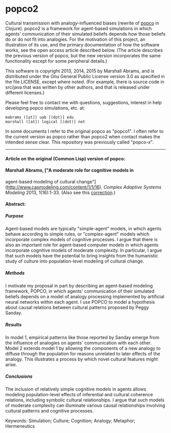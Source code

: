 popco2
=======

Cultural transmission with analogy-influenced biases (rewrite of
[popco](https://github.com/mars0i/popco) in Clojure).  popco2 is a
framework for agent-based simulations in which agents' communication of
their simulated beliefs depends how those beliefs do or do not fit into
analogies.  For the motivation of this project, an illustration of its
use, and the primary documentation of how the software works, see the
open access article described below.  (The article describes the
previous version of popco, but the new version incorporates the same
functionality except for some peripheral details.)

This software is copyright 2013, 2014, 2015 by Marshall Abrams, and is
distributed under the Gnu General Public License version 3.0 as
specified in the file LICENSE, except where noted.  (For example, there
is source code in src/java that was written by other authors, and that
is released under different licenses.)

Please feel free to contact me with questions, suggestions, interest
in help developing popco simulations, etc. at:

	mabrams ([at]) uab [(dot)] edu
	marshall ([at]) logical [(dot)] net  

In some documents I refer to the original popco as "popco1".  I often
refer to the current version as popco rather than popco2 when contact
makes the intended sense clear.  This repository was previously called
"popco-x".


-------

#### Article on the original (Common Lisp) version of popco:

#### Marshall Abrams, ["A moderate role for cognitive models in
agent-based modeling of cultural
change"](http://www.casmodeling.com/content/1/1/16), *Complex Adaptive
Systems Modeling* 2013, 1(16):1-33.  (Also see this
[correction](http://www.casmodeling.com/content/2/1/1).)

#### Abstract:

##### Purpose

Agent-based models are typically "simple-agent" models, in which agents
behave according to simple rules, or "complex-agent" models which
incorporate complex models of cognitive processes. I argue that there is
also an important role for agent-based computer models in which agents
incorporate cognitive models of moderate complexity. In particular, I
argue that such models have the potential to bring insights from the
humanistic study of culture into population-level modeling of cultural
change.

##### Methods

I motivate my proposal in part by describing an agent-based modeling
framework, POPCO, in which agents' communication of their simulated
beliefs depends on a model of analogy processing implemented by
artificial neural networks within each agent. I use POPCO to model a
hypothesis about causal relations between cultural patterns proposed by
Peggy Sanday.

##### Results

In model 1, empirical patterns like those reported by Sanday emerge from
the influence of analogies on agents' communication with each other.
Model 2 extends model 1 by allowing the components of a new analogy to
diffuse through the population for reasons unrelated to later effects of
the analogy. This illustrates a process by which novel cultural features
might arise.

##### Conclusions

The inclusion of relatively simple cognitive models in agents allows
modeling population-level effects of inferential and cultural coherence
relations, including symbolic cultural relationships. I argue that such
models of moderate complexity can illuminate various causal
relationships involving cultural patterns and cognitive processes.

Keywords: Simulation; Culture; Cognition; Analogy; Metaphor;
Hermeneutics
